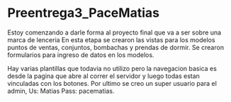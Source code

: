 # Preentrega3_PaceMatias
Estoy comenzando a darle forma al proyecto final que va a ser sobre una marca de lenceria
En esta etapa se crearon las vistas para los modelos puntos de ventas, conjuntos, bombachas y prendas de dormir.
Se crearon formularios para ingreso de datos en los modelos.

Hay varias plantillas que todavia no utilizo pero la navegacion basica es desde la pagina que abre al correr el servidor y luego todas estan vinculadas con los botones.
Por ultimo se creo un super usuario para el admin, Us: Matias Pass: pacematias.
